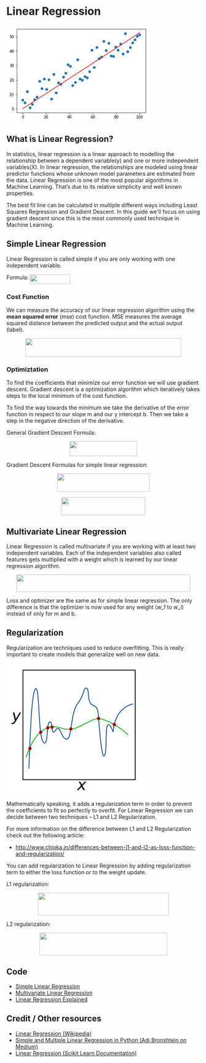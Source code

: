 # Linear Regression
![](doc/linear_regression_example.png)

## What is Linear Regression?

In statistics, linear regression is a linear approach to modelling the relationship between a dependent variable(y) and one or more independent variables(X). In linear regression, the relationships are modeled using linear predictor functions whose unknown model parameters are estimated from the data. Linear Regression is one of the most popular algorithms in Machine Learning. That’s due to its relative simplicity and well known properties.

The best fit line can be calculated in multiple different ways including Least Squares Regression and Gradient Descent. In this guide we'll focus on using gradient descent since this is the most commonly used technique in Machine Learning.

## Simple Linear Regression

Linear Regression is called simple if you are only working with one independent variable.

Formula: <img src="tex/18813fabfad59d1ba84fc901ede9101f.svg?invert_in_darkmode" align=middle width=104.88954134999999pt height=24.65753399999998pt/>

### Cost Function

We can measure the accuracy of our linear regression algorithm using the **mean squared error** (mse) cost function. MSE measures the average squared distance between the predicted output and the actual output (label).

<p align="center"><img src="tex/660ef60b693132606dcc3aae53b147ca.svg?invert_in_darkmode" align=middle width=406.53640665pt height=47.806078649999996pt/></p>

### Optimiztation

To find the coefficients that minimize our error function we will use gradient descent. Gradient descent is a optimization algorithm which iteratively takes steps to the local minimum of the cost function.

To find the way towards the minimum we take the derivative of the error function in respect to our slope m and our y intercept b. Then we take a step in the negative direction of the derivative.

General Gradient Descent Formula:

<p align="center"><img src="tex/e37355cc0b5b07561247c00842519c04.svg?invert_in_darkmode" align=middle width=175.63739985pt height=38.5152603pt/></p>

Gradient Descent Formulas for simple linear regression:

<p align="center"><img src="tex/0822727d1cb885ac043eb8c23c6a8c06.svg?invert_in_darkmode" align=middle width=239.42691134999995pt height=47.806078649999996pt/></p><p align="center"><img src="tex/f28aee7ec74570ba081a608f7b5d88bb.svg?invert_in_darkmode" align=middle width=217.1808045pt height=47.806078649999996pt/></p>

## Multivariate Linear Regression

Linear Regression is called multivariate if you are working with at least two independent variables. Each of the independent variables also called features gets multiplied with a weight which is learned by our linear regression algorithm.

<p align="center"><img src="tex/695de53e837a94510d8695f780f764d1.svg?invert_in_darkmode" align=middle width=452.9069325pt height=44.89738935pt/></p>

Loss and optimizer are the same as for simple linear regression. The only difference is that the optimizer is now used for any weight (*w_1* to *w_i*) instead of only for m and b.

## Regularization

Regularization are techniques used to reduce overfitting. This is really important to create models that generalize well on new data.

![Regularization](doc/regularization.png)

Mathematically speaking, it adds a regularization term in order to prevent the coefficients to fit so perfectly to overfit. For Linear Regression we can decide between two techniques – L1 and L2 Regularization.

For more information on the difference between L1 and L2 Regularization check out the following article:

* http://www.chioka.in/differences-between-l1-and-l2-as-loss-function-and-regularization/

You can add regularization to Linear Regression by adding regularization term to either the loss function or to the weight update.

L1 regularization:

<p align="center"><img src="tex/ef27eeeeeadc48f3a48118fbf65ff125.svg?invert_in_darkmode" align=middle width=340.32351374999996pt height=59.1786591pt/></p>

L2 regularization:

<p align="center"><img src="tex/ac342f337b60a671151324a7a222d777.svg?invert_in_darkmode" align=middle width=332.09575739999997pt height=59.1786591pt/></p>

## Code

* [Simple Linear Regression](code/simple_linear_regression.py)
* [Multivariate Linear Regression](code/multivariate_linear_regression.py)
* [Linear Regression Explained](code/linear_regression_explained.ipynb)

## Credit / Other resources

* [Linear Regression (Wikipedia)](https://en.wikipedia.org/wiki/Linear_regression)
* [Simple and Multiple Linear Regression in Python (Adi Bronshtein on Medium)](https://towardsdatascience.com/simple-and-multiple-linear-regression-in-python-c928425168f9)
* [Linear Regression (Scikit Learn Documentation)](http://scikit-learn.org/stable/modules/generated/sklearn.linear_model.LinearRegression.html)